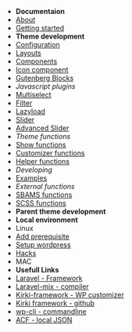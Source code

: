 -   **Documentaion**
-   [About](/)
-   [Getting started](setup.md)
-   **Theme development** 
-   [Configuration](themeDevelopment/configuration/index.md)
-   [Layouts](themeDevelopment/layouts/index.md)
-   [Components](themeDevelopment/components/index.md)
-   [Icon component](icons/index.md)
-   [Gutenberg Blocks](themeDevelopment/blocks/index.md)
-   *Javascript plugins*
-   [Multiselect](themeDevelopment/javascriptPlugins/multiselect/index.md)
-   [Filter](themeDevelopment/javascriptPlugins/filter/index.md)
-   [Lazyload](themeDevelopment/javascriptPlugins/lazyload/index.md)
-   [Slider](themeDevelopment/javascriptPlugins/slider-use/index.md)
-   [Advanced Slider](themeDevelopment/javascriptPlugins/slider-advanced/index.md)
-   *Theme functions*
-   [Show functions](themeDevelopment/functions/shows/index.md)
-   [Customizer functions](themeDevelopment/functions/customizer/index.md)
-   [Helper functions](themeDevelopment/functions/helper/index.md)
-   *Developing*
-   [Examples](themeDevelopment/examples/index.md)
-   *External functions*
-   [SBAMS functions](themeDevelopment/sbasm/index.md)
-   [SCSS functions](themeDevelopment/sass/index.md)
-   **Parent theme development** 
-   **Local environment**
-   Linux
-   [Add prerequisite](wordpressDevelopment/linux/addPrerequisite/index.md)
-   [Setup wordpress](wordpressDevelopment/linux/setupWordpress/index.md)
-   [Hacks](wordpressDevelopment/linux/composer/index.md)
-   MAC
-   **Usefull Links**
-   [Laravel - Framework](https://laravel.com/docs/9.x/) 
-   [Laravel-mix - compiler](https://laravel-mix.com/) 
-   [Kirki-framework - WP customizer](https://kirki.org/docs/setup/introduction/) 
-   [Kirki framework - github](https://github.com/kirki-framework)
-   [wp-cli - commandline](https://make.wordpress.org/cli/handbook/) 
-   [ACF - local JSON](https://www.advancedcustomfields.com/resources/register-fields-via-php/#example)